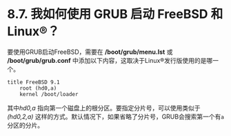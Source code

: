 # 8.7. 我如何使用 GRUB 启动 FreeBSD 和 Linux®？

要使用GRUB启动FreeBSD，需要在 **/boot/grub/menu.lst** 或 **/boot/grub/grub.conf** 中添加以下内容，这取决于Linux®发行版使用的是哪一个。

```
title FreeBSD 9.1
	root (hd0,a)
	kernel /boot/loader
```

其中*hd0,a* 指向第一个磁盘上的根分区。要指定分片号，可以使用类似于 *(hd0,2,a)* 这样的方式。默认情况下，如果省略了分片号，GRUB会搜索第一个有`a`分区的分片。

